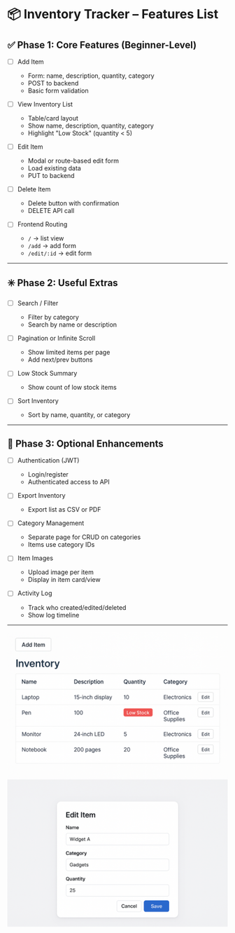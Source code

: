 # 📦 Inventory Tracker – Features List

## ✅ Phase 1: Core Features (Beginner-Level)
- [ ] Add Item
  - Form: name, description, quantity, category
  - POST to backend
  - Basic form validation

- [ ] View Inventory List
  - Table/card layout
  - Show name, description, quantity, category
  - Highlight "Low Stock" (quantity < 5)

- [ ] Edit Item
  - Modal or route-based edit form
  - Load existing data
  - PUT to backend

- [ ] Delete Item
  - Delete button with confirmation
  - DELETE API call

- [ ] Frontend Routing
  - `/` → list view
  - `/add` → add form
  - `/edit/:id` → edit form

---

## ✳️ Phase 2: Useful Extras
- [ ] Search / Filter
  - Filter by category
  - Search by name or description

- [ ] Pagination or Infinite Scroll
  - Show limited items per page
  - Add next/prev buttons

- [ ] Low Stock Summary
  - Show count of low stock items

- [ ] Sort Inventory
  - Sort by name, quantity, or category

---

## 🌟 Phase 3: Optional Enhancements
- [ ] Authentication (JWT)
  - Login/register
  - Authenticated access to API

- [ ] Export Inventory
  - Export list as CSV or PDF

- [ ] Category Management
  - Separate page for CRUD on categories
  - Items use category IDs

- [ ] Item Images
  - Upload image per item
  - Display in item card/view

- [ ] Activity Log
  - Track who created/edited/deleted
  - Show log timeline

---
![alt text](image.png)
![alt text](image-1.png)